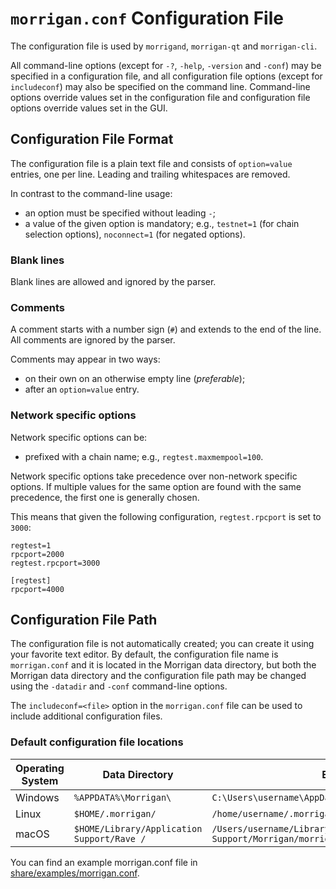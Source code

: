 # `morrigan.conf` Configuration File

The configuration file is used by `morrigand`, `morrigan-qt` and `morrigan-cli`.

All command-line options (except for `-?`, `-help`, `-version` and `-conf`) may be specified in a configuration file, and all configuration file options (except for `includeconf`) may also be specified on the command line. Command-line options override values set in the configuration file and configuration file options override values set in the GUI.

## Configuration File Format

The configuration file is a plain text file and consists of `option=value` entries, one per line. Leading and trailing whitespaces are removed.

In contrast to the command-line usage:
- an option must be specified without leading `-`;
- a value of the given option is mandatory; e.g., `testnet=1` (for chain selection options), `noconnect=1` (for negated options).

### Blank lines

Blank lines are allowed and ignored by the parser.

### Comments

A comment starts with a number sign (`#`) and extends to the end of the line. All comments are ignored by the parser.

Comments may appear in two ways:
- on their own on an otherwise empty line (_preferable_);
- after an `option=value` entry.

### Network specific options

Network specific options can be:
- prefixed with a chain name; e.g., `regtest.maxmempool=100`.

Network specific options take precedence over non-network specific options.
If multiple values for the same option are found with the same precedence, the
first one is generally chosen.

This means that given the following configuration, `regtest.rpcport` is set to `3000`:

```
regtest=1
rpcport=2000
regtest.rpcport=3000

[regtest]
rpcport=4000
```

## Configuration File Path

The configuration file is not automatically created; you can create it using your favorite text editor. By default, the configuration file name is `morrigan.conf` and it is located in the Morrigan data directory, but both the Morrigan data directory and the configuration file path may be changed using the `-datadir` and `-conf` command-line options.

The `includeconf=<file>` option in the `morrigan.conf` file can be used to include additional configuration files.

### Default configuration file locations

Operating System | Data Directory | Example Path
-- | -- | --
Windows | `%APPDATA%\Morrigan\` | `C:\Users\username\AppData\Roaming\Morrigan\morrigan.conf`
Linux | `$HOME/.morrigan/` | `/home/username/.morrigan/morrigan.conf`
macOS | `$HOME/Library/Application Support/Rave /` | `/Users/username/Library/Application Support/Morrigan/morrigan.conf`

You can find an example morrigan.conf file in [share/examples/morrigan.conf](../share/examples/morrigan.conf).
